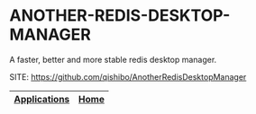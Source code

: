 # ANOTHER-REDIS-DESKTOP-MANAGER
 
 A faster, better and more stable redis desktop manager.
 
 SITE: https://github.com/qishibo/AnotherRedisDesktopManager

 | [Applications](https://portable-linux-apps.github.io/apps.html) | [Home](https://portable-linux-apps.github.io)
 | --- | --- |
